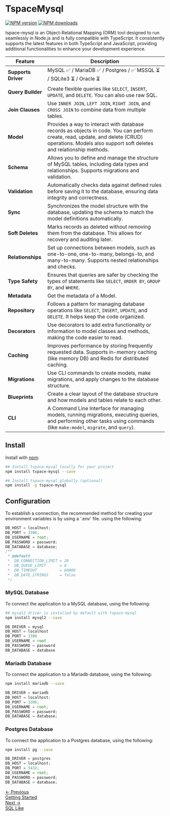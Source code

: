 # TspaceMysql

[![NPM version](https://img.shields.io/npm/v/tspace-mysql.svg)](https://www.npmjs.com)
[![NPM downloads](https://img.shields.io/npm/dm/tspace-mysql.svg)](https://www.npmjs.com)

tspace-mysql is an Object-Relational Mapping (ORM) tool designed to run seamlessly in Node.js and is fully compatible with TypeScript. It consistently supports the latest features in both TypeScript and JavaScript, providing additional functionalities to enhance your development experience.

| **Feature**                    | **Description**                                                                                         |
|--------------------------------|---------------------------------------------------------------------------------------------------------|
| **Supports Driver**            | MySQL ✅ / MariaDB ✅ / Postgres / ✅ MSSQL ⏳ / SQLite3 ⏳ / Oracle ⏳                                |
| **Query Builder**              | Create flexible queries like `SELECT`, `INSERT`, `UPDATE`, and `DELETE`. You can also use raw SQL.      |
| **Join Clauses**               | Use `INNER JOIN`, `LEFT JOIN`, `RIGHT JOIN`, and `CROSS JOIN` to combine data from multiple tables.     |
| **Model**                      | Provides a way to interact with database records as objects in code. You can perform create, read, update, and delete (CRUD) operations. Models also support soft deletes and relationship methods. |
| **Schema**                     | Allows you to define and manage the structure of MySQL tables, including data types and relationships. Supports migrations and validation. |
| **Validation**                 | Automatically checks data against defined rules before saving it to the database, ensuring data integrity and correctness. |
| **Sync**                       | Synchronizes the model structure with the database, updating the schema to match the model definitions automatically. |
| **Soft Deletes**               | Marks records as deleted without removing them from the database. This allows for recovery and auditing later. |
| **Relationships**              | Set up connections between models, such as one-to-one, one-to-many, belongs-to, and many-to-many. Supports nested relationships and checks. |
| **Type Safety**                | Ensures that queries are safer by checking the types of statements like `SELECT`, `ORDER BY`, `GROUP BY`, and `WHERE`. |
| **Metadata**                   | Get the metadata of a Model. |
| **Repository**                 | Follows a pattern for managing database operations like `SELECT`, `INSERT`, `UPDATE`, and `DELETE`. It helps keep the code organized. |
| **Decorators**                 | Use decorators to add extra functionality or information to model classes and methods, making the code easier to read. |
| **Caching**                    | Improves performance by storing frequently requested data. Supports in-memory caching (like memory DB) and Redis for distributed caching. |
| **Migrations**                 | Use CLI commands to create models, make migrations, and apply changes to the database structure.          |
| **Blueprints**                 | Create a clear layout of the database structure and how models and tables relate to each other.          |
| **CLI**                        | A Command Line Interface for managing models, running migrations, executing queries, and performing other tasks using commands (like `make:model`, `migrate`, and `query`). |
## Install

Install with [npm](https://www.npmjs.com/):

```sh
## Install tspace-mysql locally for your project
npm install tspace-mysql --save

## Install tspace-mysql globally (optional)
npm install -g tspace-mysql
```

## Configuration

To establish a connection, the recommended method for creating your environment variables is by using a '.env' file. using the following:

```js
DB_HOST = localhost;
DB_PORT = 3306;
DB_USERNAME = root;
DB_PASSWORD = password;
DB_DATABASE = database;
/**
 * @default
 *  DB_CONNECTION_LIMIT = 20
 *  DB_QUEUE_LIMIT      = 0
 *  DB_TIMEOUT          = 60000
 *  DB_DATE_STRINGS     = false
 */
```

### MySQL Database

To connect the application to a MySQL database, using the following:

```sh
## mysql2 driver is installed by default with tspace-mysql
npm install mysql2 --save
```

```js
DB_DRIVER = mysql
DB_HOST = localhost
DB_PORT = 3306
DB_USERNAME = root
DB_PASSWORD = password
DB_DATABASE = database
```

### Mariadb Database

To connect the application to a Mariadb database, using the following:

```sh
npm install mariadb --save
```

```js
DB_DRIVER = mariadb
DB_HOST = localhost;
DB_PORT = 3306;
DB_USERNAME = root;
DB_PASSWORD = password;
DB_DATABASE = database;
```

### Postgres Database

To connect the application to a Postgres database, using the following:

```sh
npm install pg --save
```

```js
DB_DRIVER = postgres
DB_HOST = localhost;
DB_PORT = 5432;
DB_USERNAME = root;
DB_PASSWORD = password;
DB_DATABASE = database;
```

<div class="page-nav-cards">
  <a href="#" class="prev-card">
    <div class="nav-label"> 
        <span class="page-nav-arrow">←</span> 
        Previous
    </div>
    <div class="nav-title"> Getting Started</div>
  </a>

  <a href="#/sql-like" class="next-card">
    <div class="nav-label">
        Next
        <span class="page-nav-arrow">→</span>
    </div>
    <div class="nav-title"> SQL Like </div>
  </a>
</div>

